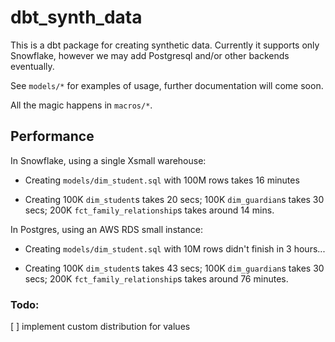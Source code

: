 # dbt_synth_data

This is a dbt package for creating synthetic data. Currently it supports only Snowflake, however we may add Postgresql and/or other backends eventually.

See `models/*` for examples of usage, further documentation will come soon.

All the magic happens in `macros/*`.

## Performance
In Snowflake, using a single Xsmall warehouse:

* Creating `models/dim_student.sql` with 100M rows takes 16 minutes

* Creating 100K `dim_student`s takes 20 secs; 100K `dim_guardian`s takes 30 secs; 200K `fct_family_relationship`s takes around 14 mins.

In Postgres, using an AWS RDS small instance:

* Creating `models/dim_student.sql` with 10M rows didn't finish in 3 hours...

* Creating 100K `dim_student`s takes 43 secs; 100K `dim_guardian`s takes 30 secs; 200K `fct_family_relationship`s takes around 76 minutes.


### Todo:
[ ] implement custom distribution for values
